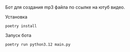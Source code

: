 Бот для создания mp3 файла по ссылке на ютуб видео.

Установка
```
poetry install 
```
Запуск бота
```
poetry run python3.12 main.py
```


